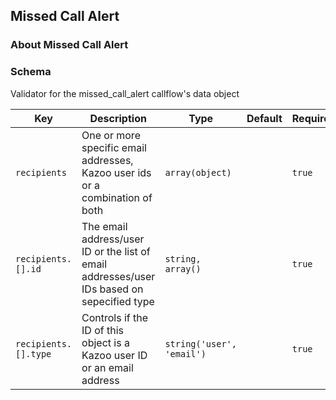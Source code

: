 ## Missed Call Alert

### About Missed Call Alert

### Schema

Validator for the missed_call_alert callflow's data object

Key | Description | Type | Default | Required
--- | ----------- | ---- | ------- | --------
`recipients` | One or more specific email addresses, Kazoo user ids or a combination of both | `array(object)` |   | `true`
`recipients.[].id` | The email address/user ID or the list of email addresses/user IDs based on sepecified type | `string, array()` |   | `true`
`recipients.[].type` | Controls if the ID of this object is a Kazoo user ID or an email address | `string('user', 'email')` |   | `true`
